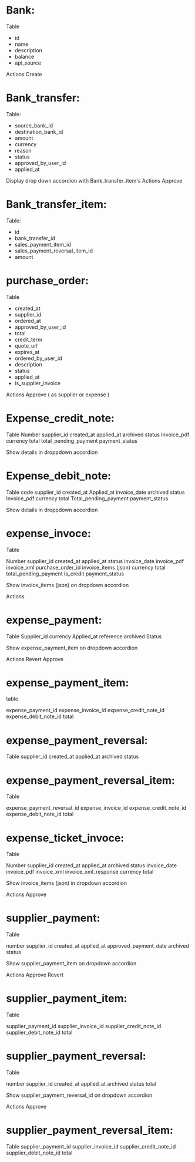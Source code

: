 # Bank:

Table

- id
- name
- description
- balance
- api_source

Actions
Create

# Bank_transfer:

Table:

- source_bank_id
- destination_bank_id
- amount
- currency
- reason
- status
- approved_by_user_id
- applied_at

Display drop down accordion with Bank_transfer_item's
Actions
Approve

# Bank_transfer_item:

Table:

- id
- bank_transfer_id
- sales_payment_item_id
- sales_payment_reversal_item_id
- amount

# purchase_order:

Table

- created_at
- supplier_id
- ordered_at
- approved_by_user_id
- total
- credit_term
- quote_url
- expires_at
- ordered_by_user_id
- description
- status
- applied_at
- is_supplier_invoice

Actions
Approve ( as supplier or expense )

# Expense_credit_note:

Table
Number
supplier_id
created_at
applied_at
archived
status
Invoice_pdf
currency
total
total_pending_payment
payment_status

Show details in droppdown accordion

# Expense_debit_note:

Table
code
supplier_id
created_at
Applied_at
invoice_date
archived
status
Invoice_pdf
currency
total
Total_pending_payment
payment_status

Show details in droppdown accordion

# expense_invoce:

Table

Number
supplier_id
created_at
applied_at
status
invoice_date
invoice_pdf
invoice_xml
purchase_order_id
invoice_items (json)
currency
total
total_pending_payment
is_credit
payment_status

Show invoice_items (json) on dropdown accordion

Actions

# expense_payment:

Table
Supplier_id
currency
Applied_at
reference
archived
Status

Show expense_payment_item on dropdown accordion

Actions
Revert
Approve

# expense_payment_item:

table

expense_payment_id
expense_invoice_id
expense_credit_note_id
expense_debit_note_id
total

# expense_payment_reversal:

Table
supplier_id
created_at
applied_at
archived
status

# expense_payment_reversal_item:

Table

expense_payment_reversal_id
expense_invoice_id
expense_credit_note_id
expense_debit_note_id
total

# expense_ticket_invoce:

Table

Number
supplier_id
created_at
applied_at
archived
status
invoice_date
invoice_pdf
invoice_xml
invoice_xml_response
currency
total

Show invoice_items (json) in dropdown accordion

Actions
Approve

# supplier_payment:

Table

number
supplier_id
created_at
applied_at
approved_payment_date
archived
status

Show supplier_payment_item on dropdown accordion

Actions
Approve
Revert

# supplier_payment_item:

Table

supplier_payment_id
supplier_invoice_id
supplier_credit_note_id
supplier_debit_note_id
total

# supplier_payment_reversal:

Table

number
supplier_id
created_at
applied_at
archived
status
total

Show supplier_payment_reversal_id on dropdown accordion

Actions
Approve

# supplier_payment_reversal_item:

Table
supplier_payment_id
supplier_invoice_id
supplier_credit_note_id
supplier_debit_note_id
total
